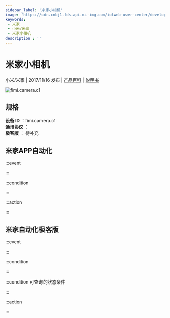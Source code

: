 ```yaml
---
sidebar_label: '米家小相机'
image: 'https://cdn.cnbj1.fds.api.mi-img.com/iotweb-user-center/developer_1678870889410G42PrEpk.png?GalaxyAccessKeyId=AKVGLQWBOVIRQ3XLEW&Expires=9223372036854775807&Signature=S9QrRnB+gvo4Ti49lN7kZjvPHYs='
keywords: 
 - 米家
 - 小米/米家
 - 米家小相机
description : ''
---
```

# 米家小相机

小米/米家 | 2017/11/16 发布 | [产品百科](https://home.mi.com/webapp/content/baike/product/index.html?model=fimi.camera.c1/) | [说明书](https://home.mi.com/views/introduction.html?model=fimi.camera.c1&region=cn)

![fimi.camera.c1](https://cdn.cnbj1.fds.api.mi-img.com/iotweb-user-center/developer_1678870889410G42PrEpk.png?GalaxyAccessKeyId=AKVGLQWBOVIRQ3XLEW&Expires=9223372036854775807&Signature=S9QrRnB+gvo4Ti49lN7kZjvPHYs=)

## 规格  
> 
**设备 ID** ：fimi.camera.c1  
**通讯协议** ：  
**极客版**  ： 待补充 


## 米家APP自动化  

:::event  

:::

:::condition  

:::

:::action   

:::

## 米家自动化极客版  

:::event  

:::

:::condition  

:::

:::condition 可查询的状态条件  

:::

:::action  

:::

        
